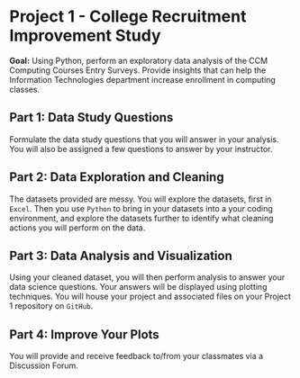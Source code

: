 # Project 1 - College Recruitment Improvement Study

<b>Goal:</b> Using Python, perform an exploratory data analysis of the CCM Computing Courses Entry Surveys.  Provide insights that can help the Information Technologies department increase enrollment in computing classes.

## Part 1: Data Study Questions
Formulate the data study questions that you will answer in your analysis.  You will also be assigned a few questions to answer by your instructor. 

## Part 2: Data Exploration and Cleaning
The datasets provided are messy.  You will explore the datasets, first in `Excel`. Then you use `Python` to bring in your datasets into a your coding environment, and explore the datasets further to identify what cleaning actions you will perform on the data.

## Part 3: Data Analysis and Visualization
Using your cleaned dataset, you will then perform analysis to answer your data science questions.  Your answers will be displayed using plotting techniques.  You will house your project and associated files on your Project 1 repository on `GitHub`.

 ## Part 4: Improve Your Plots
 You will provide and receive feedback to/from your classmates via a Discussion Forum.

